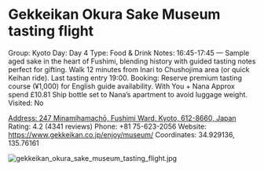 # Gekkeikan Okura Sake Museum tasting flight

Group: Kyoto
Day: Day 4
Type: Food & Drink
Notes: 16:45-17:45 — Sample aged sake in the heart of Fushimi, blending history with guided tasting notes perfect for gifting. Walk 12 minutes from Inari to Chushojima area (or quick Keihan ride). Last tasting entry 19:00. Booking: Reserve premium tasting course (¥1,000) for English guide availability. With You + Nana Approx spend £10.81 Ship bottle set to Nana’s apartment to avoid luggage weight.
Visited: No

[Address: 247 Minamihamachō, Fushimi Ward, Kyoto, 612-8660, Japan](https://maps.google.com/?cid=9137465178982848979)
Rating: 4.2 (4341 reviews)
Phone: +81 75-623-2056
Website: https://www.gekkeikan.co.jp/enjoy/museum/
Coordinates: 34.929136, 135.76161

![gekkeikan_okura_sake_museum_tasting_flight.jpg](Gekkeikan%20Okura%20Sake%20Museum%20tasting%20flight%20gekkeikanoku014ff2dc1a/gekkeikan_okura_sake_museum_tasting_flight.jpg)
